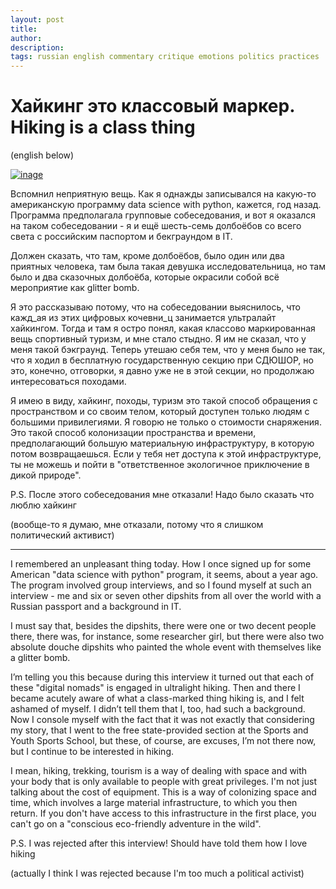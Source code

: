 ```yaml
---
layout: post
title: 
author:
description: 
tags: russian english commentary critique emotions politics practices 
---
```


# Хайкинг это классовый маркер. Hiking is a class thing

(english below)

[![inage]( https://www.abbotsfordcycles.com.au/wp-content/uploads/2023/06/LP256.jpg 'some woman and some dipshit posing as hikers')](https://www.abbotsfordcycles.com.au/wp-content/uploads/2023/06/LP256.jpg)

Вспомнил неприятную вещь. Как я однажды записывался на какую-то американскую программу data science with python, кажется, год назад. Программа предполагала групповые собеседования, и вот я оказался на таком собеседовании - я и ещё шесть-семь долбоёбов со всего света с российским паспортом и бекграундом в IT.  

Должен сказать, что там, кроме долбоёбов, было один или два приятных человека, там была такая девушка исследовательница, но там было и два сказочных долбоёба, которые окрасили собой всё мероприятие как glitter bomb.

Я это рассказываю потому, что на собеседовании выяснилось, что кажд_ая из этих цифровых кочевни_ц занимается ультралайт хайкингом. Тогда и там я остро понял, какая классово маркированная вещь спортивный туризм, и мне стало стыдно. Я им не сказал, что у меня такой бэкграунд. Теперь утешаю себя тем, что у меня было не так, что я ходил в бесплатную государственную секцию при СДЮШОР, но это, конечно, отговорки, я давно уже не в этой секции, но продолжаю интересоваться походами.

Я имею в виду, хайкинг, походы, туризм это такой способ обращения с пространством и со своим телом, который доступен только людям с большими привилегиями. Я говорю не только о стоимости снаряжения. Это такой способ колонизации пространства и времени, предполагающий большую материальную инфраструктуру, в которую потом возвращаешься. Если у тебя нет доступа к этой инфраструктуре, ты не можешь и пойти в "ответственное экологичное приключение в дикой природе".

P.S. После этого собеседования мне отказали! Надо было сказать что люблю хайкинг

(вообще-то я думаю, мне отказали, потому что я слишком политический активист) 

---

I remembered an unpleasant thing today. How I once signed up for some American "data science with python" program, it seems, about a year ago. The program involved group interviews, and so I found myself at such an interview - me and six or seven other dipshits from all over the world with a Russian passport and a background in IT.

I must say that, besides the dipshits, there were one or two decent people there, there was, for instance, some researcher girl, but there were also two absolute douche dipshits who painted the whole event with themselves like a glitter bomb.

I’m telling you this because during this interview it turned out that each of these "digital nomads" is engaged in ultralight hiking. Then and there I became acutely aware of what a class-marked thing hiking is, and I felt ashamed of myself. I didn’t tell them that I, too, had such a background. Now I console myself with the fact that it was not exactly that considering my story, that I went to the free state-provided section at the Sports and Youth Sports School, but these, of course, are excuses, I’m not there now, but I continue to be interested in hiking.

I mean, hiking, trekking, tourism is a way of dealing with space and with your body that is only available to people with great privileges. I'm not just talking about the cost of equipment. This is a way of colonizing space and time, which involves a large material infrastructure, to which you then return. If you don't have access to this infrastructure in the first place, you can't go on a "conscious eco-friendly adventure in the wild".

P.S. I was rejected after this interview! Should have told them how I love hiking

(actually I think I was rejected because I'm too much a political activist)
